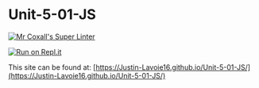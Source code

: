 # Unit-5-01-JS

[![Mr Coxall's Super Linter](https://github.com/Justin-Lavoie16/Unit-5-01-JS/workflows/Mr%20Coxall's%20Super%20Linter/badge.svg)](https://github.com/Justin-Lavoie16/Unit-5-01-JS/actions)

[![Run on Repl.it](https://repl.it/badge/github/Justin-Lavoie16/Unit-5-01-JS)](https://repl.it/github/Justin-Lavoie16/Unit-5-01-JS)

This site can be found at: [https://Justin-Lavoie16.github.io/Unit-5-01-JS/](https://Justin-Lavoie16.github.io/Unit-5-01-JS/)
